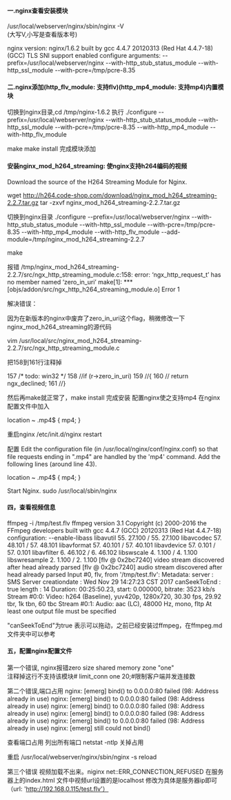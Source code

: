 
#### 一.nginx查看安装模块 ####

/usr/local/webserver/nginx/sbin/nginx -V  
(大写V,小写是查看版本号)

nginx version: nginx/1.6.2
built by gcc 4.4.7 20120313 (Red Hat 4.4.7-18) (GCC) 
TLS SNI support enabled
configure arguments: --prefix=/usr/local/webserver/nginx --with-http_stub_status_module --with-http_ssl_module --with-pcre=/tmp/pcre-8.35

#### 二.nginx添加(http_flv_module: 支持flv)(http_mp4_module: 支持mp4)内置模块 ####

切换到nginx目录,cd /tmp/nginx-1.6.2 执行
./configure --prefix=/usr/local/webserver/nginx --with-http_stub_status_module --with-http_ssl_module --with-pcre=/tmp/pcre-8.35 --with-http_mp4_module --with-http_flv_module

make 
make install
完成模块添加

#### 安装nginx_mod_h264_streaming: 使nginx支持h264编码的视频 ####

Download the source of the H264 Streaming Module for Nginx.

wget http://h264.code-shop.com/download/nginx_mod_h264_streaming-2.2.7.tar.gz
tar -zxvf nginx_mod_h264_streaming-2.2.7.tar.gz

切换到nginx目录
./configure --prefix=/usr/local/webserver/nginx --with-http_stub_status_module --with-http_ssl_module --with-pcre=/tmp/pcre-8.35 --with-http_mp4_module --with-http_flv_module --add-module=/tmp/nginx_mod_h264_streaming-2.2.7


make


报错 
/tmp/nginx_mod_h264_streaming-2.2.7/src/ngx_http_streaming_module.c:158: error: ‘ngx_http_request_t’ has no member named ‘zero_in_uri’
make[1]: *** [objs/addon/src/ngx_http_h264_streaming_module.o] Error 1

解决错误：

因为在新版本的nginx中废弃了zero_in_uri这个flag，稍微修改一下nginx_mod_h264_streaming的源代码

vim /usr/local/src/nginx_mod_h264_streaming-2.2.7/src/ngx_http_streaming_module.c 

把158到161行注释掉

157   /* todo: win32 */
158   //if (r->zero_in_uri)
159   //{
160   //  return ngx_declined;
161   //}

 

然后再make就正常了，make install 完成安装 配置nginx使之支持mp4 在nginx配置文件中加入

location ~ \.mp4$ {
                mp4;
        } 

重启nginx
/etc/init.d/nginx restart


配置
Edit the configuration file (in /usr/local/nginx/conf/nginx.conf) so that file requests ending 
in ".mp4" are handled by the 'mp4' command. Add the following lines (around line 43).

location ~ \.mp4$ {
  mp4;
}

Start Nginx.
sudo /usr/local/sbin/nginx


#### 四，查看视频信息 ####
ffmpeg -i /tmp/test.flv 
ffmpeg version 3.1 Copyright (c) 2000-2016 the FFmpeg developers
  built with gcc 4.4.7 (GCC) 20120313 (Red Hat 4.4.7-18)
  configuration: --enable-libass
  libavutil      55. 27.100 / 55. 27.100
  libavcodec     57. 48.101 / 57. 48.101
  libavformat    57. 40.101 / 57. 40.101
  libavdevice    57.  0.101 / 57.  0.101
  libavfilter     6. 46.102 /  6. 46.102
  libswscale      4.  1.100 /  4.  1.100
  libswresample   2.  1.100 /  2.  1.100
[flv @ 0x2bc7240] video stream discovered after head already parsed
[flv @ 0x2bc7240] audio stream discovered after head already parsed
Input #0, flv, from '/tmp/test.flv':
  Metadata:
    server          : SMS Server
    creationdate    : Wed Nov 29 14:27:23 CST 2017
    canSeekToEnd    : true
    length          : 14
  Duration: 00:25:50.23, start: 0.000000, bitrate: 3523 kb/s
    Stream #0:0: Video: h264 (Baseline), yuv420p, 1280x720, 30.30 fps, 29.92 tbr, 1k tbn, 60 tbc
    Stream #0:1: Audio: aac (LC), 48000 Hz, mono, fltp
At least one output file must be specified


"canSeekToEnd"为true 表示可以拖动，之前已经安装过ffmpeg，在ffmpeg.md文件夹中可以参考

#### 五，配置nginx配置文件 ####

第一个错误,
nginx报错zero size shared memory zone "one"  
注释掉这行不支持该模块#   limit_conn one 20;#限制客户端并发连接数

第二个错误,端口占用
nginx: [emerg] bind() to 0.0.0.0:80 failed (98: Address already in use)
nginx: [emerg] bind() to 0.0.0.0:80 failed (98: Address already in use)
nginx: [emerg] bind() to 0.0.0.0:80 failed (98: Address already in use)
nginx: [emerg] bind() to 0.0.0.0:80 failed (98: Address already in use)
nginx: [emerg] bind() to 0.0.0.0:80 failed (98: Address already in use)
nginx: [emerg] still could not bind()

查看端口占用
列出所有端口
netstat -ntlp 关掉占用

重启
/usr/local/webserver/nginx/sbin/nginx -s reload 

第三个错误
视频加载不出来。niginx net::ERR_CONNECTION_REFUSED
在服务器上的index.html 文件中视频url设置的是localhost
修改为具体是服务器ip即可（url: 'http://192.168.0.115/test.flv'）

